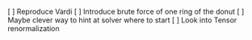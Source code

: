 
[ ] Reproduce Vardi
[ ] Introduce brute force of one ring of the donut
[ ] Maybe clever way to hint at solver where to start
[ ] Look into Tensor renormalization